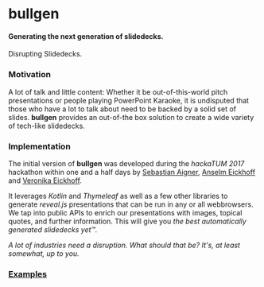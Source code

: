 # bullgen
#### Generating the next generation of slidedecks.
Disrupting Slidedecks.

### Motivation
A lot of talk and little content: Whether it be out-of-this-world pitch presentations or people playing PowerPoint Karaoke, it is undisputed that those who have a lot to talk about need to be backed by a solid set of slides. **bullgen** provides an out-of-the box solution to create a wide variety of tech-like slidedecks.

### Implementation
The initial version of **bullgen** was developed during the _hackaTUM 2017_ hackathon within one and a half days by [Sebastian Aigner](https://github.com/SebastianAigner), [Anselm Eickhoff](https://github.com/aeickhoff) and [Veronika Eickhoff](https://github.com/VeronikaEickhoff).

It leverages _Kotlin_ and _Thymeleaf_ as well as a few other libraries to generate _reveal.js_ presentations that can be run in any or all webbrowsers. We tap into public APIs to enrich our presentations with images, topical quotes, and further information. This will give you _the best automatically generated slidedecks yet™️._

_A lot of industries need a disruption. What should that be? It's, at least somewhat, up to you._

### [Examples](https://www.dropbox.com/sh/alm785d6cyzne4m/AAAYs8FkSJ37vsdpbqbOtkO3a?dl=0)
